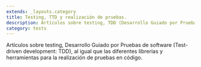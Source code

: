 ```yaml
---
extends: _layouts.category
title: Testing, TTD y realización de pruebas.
description: Artículos sobre testing, TDD (Desarrollo Guiado por Pruebas), PhpUnit, Laravel Dusk,... una disciplina de la ingeniería del software que busca garantizar que se cumplen los requesitos esperados de un sistema.
category: tests
---
```


Artículos sobre testing, Desarrollo Guiado por Pruebas de software (Test-driven development: TDD), al igual que las diferentes librerias y herramientas para la realización de pruebas en código.
